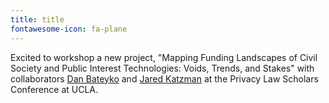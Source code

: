 ```yaml
---
title: title
fontawesome-icon: fa-plane
---
```


Excited to workshop a new project, "Mapping Funding Landscapes of Civil Society and Public Interest Technologies: Voids, Trends, and Stakes" with collaborators [Dan Bateyko](https://www.dbateyko.info) and [Jared Katzman](http://jaredleekatzman.com) at the Privacy Law Scholars Conference at UCLA.